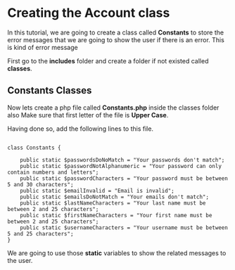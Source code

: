 # Creating the Account class

In this tutorial, we are going to create a class called **Constants** to store the error messages that we are going to show the user if there is an error. This is kind of error message

First go to the **includes** folder and create a folder if not existed called **classes**.

## Constants Classes

Now lets create a php file called **Constants.php** inside the classes folder also Make sure that first letter of the file is **Upper Case**.

Having done so, add the following lines to this file.

~~~~

class Constants {

	public static $passwordsDoNoMatch = "Your passwords don't match";
	public static $passwordNotAlphanumeric = "Your password can only contain numbers and letters";
	public static $passwordCharacters = "Your password must be between 5 and 30 characters";
	public static $emailInvalid = "Email is invalid";
	public static $emailsDoNotMatch = "Your emails don't match";
	public static $lastNameCharacters = "Your last name must be between 2 and 25 characters";
	public static $firstNameCharacters = "Your first name must be between 2 and 25 characters";
	public static $usernameCharacters = "Your username must be between 5 and 25 characters";
}

~~~~

We are going to use those **static** variables to show the related messages to the user.